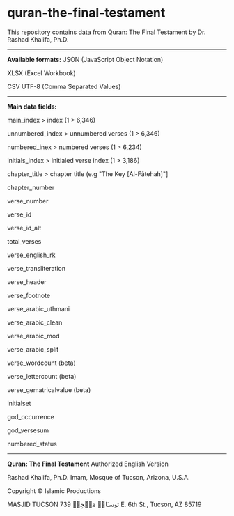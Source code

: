 # quran-the-final-testament


This repository contains data from Quran: The Final Testament by Dr. Rashad Khalifa, Ph.D. 

--------------------------
**Available formats:**
JSON (JavaScript Object Notation)

XLSX (Excel Workbook)

CSV UTF-8 (Comma Separated Values) 

--------------------------
**Main data fields:**

main_index > index (1 > 6,346)

unnumbered_index > unnumbered verses (1 > 6,346)

numbered_inex > numbered verses (1 > 6,234)

initials_index > initialed verse index (1 > 3,186)

chapter_title > chapter title (e.g "The Key [Al-Fãtehah]"]

chapter_number 

verse_number 

verse_id 

verse_id_alt 

total_verses 

verse_english_rk

verse_transliteration 

verse_header 


verse_footnote

verse_arabic_uthmani

verse_arabic_clean

verse_arabic_mod

verse_arabic_split

verse_wordcount (beta)

verse_lettercount (beta)

verse_gematricalvalue (beta)

initialset

god_occurrence

god_versesum

numbered_status

--------------------------
**Quran: The Final Testament**
Authorized English Version

Rashad Khalifa, Ph.D.
Imam, Mosque of Tucson, Arizona, U.S.A.

Copyright © Islamic Productions

MASJID TUCSON توسـَانۡ مَسۡجِدۡ
739 E. 6th St., Tucson, AZ 85719
